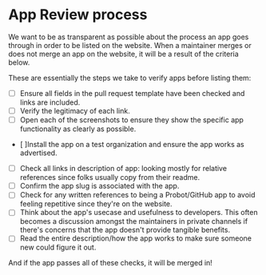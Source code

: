 # App Review process

We want to be as transparent as possible about the process an app goes through in order to be listed on the website. When a maintainer merges or does not merge an app on the website, it will be a result of the criteria below.

These are essentially the steps we take to verify apps before listing them:

- [ ] Ensure all fields in the pull request template have been checked and links are included.
- [ ] Verify the legitimacy of each link.
- [ ] Open each of the screenshots to ensure they show the specific app functionality as clearly as possible.
- [ ]Install the app on a test organization
and ensure the app works as advertised.
- [ ] Check all links in description of app: looking mostly for relative references since folks usually copy from their readme.
- [ ] Confirm the app slug is associated with the app.
- [ ] Check for any written references to being a Probot/GitHub app to avoid feeling repetitive since they're on the website.
- [ ] Think about the app's usecase and usefulness to developers. This often becomes a discussion amongst the maintainers in private channels if there's concerns that the app doesn't provide tangible benefits.
- [ ] Read the entire description/how the app works to make sure someone new could figure it out.

And if the app passes all of these checks, it will be merged in!
